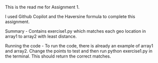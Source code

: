 This is the read me for Assignment 1. 

I used Github Copilot and the Haversine formula to complete this assignment. 

Summary - Contains exercise1.py which matches each geo location in array1 to array2 with least distance. 

Running the code - To run the code, there is already an example of array1 and array2. Change the points to test and then run python exercise1.py in the terminal. This should return the correct matches. 
